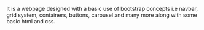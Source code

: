 It is a webpage designed with a basic use of bootstrap concepts i.e navbar, grid system, containers, buttons, carousel and many more along with some basic html and css.
